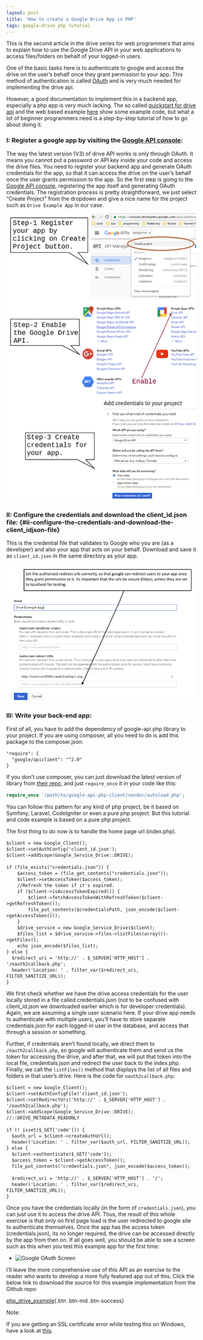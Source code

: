 ```yaml
---
layout: post
title: 'How to create a Google Drive App in PHP'
tags: google-drive php tutorial
---
```


This is the second article in the drive series for web programmers that aims to explain how to use the Google Drive API in your web applications to access files/folders on behalf of your logged-in users.<!--more-->

One of the basic tasks here is to authenticate to google and access the drive on the user’s behalf once they grant permission to your app. This method of authentication is called [OAuth](https://en.wikipedia.org/wiki/OAuth) and is very much needed for implementing the drive api.

However, a good documentation to implement this in a backend app, especially a php app is very much lacking. The so called [quickstart for drive api](https://developers.google.com/drive/v3/web/quickstart/php) and the web based example [here](https://developers.google.com/api-client-library/php/auth/web-app) show some example code, but what a lot of beginner programmers need is a step-by-step tutorial of how to go about doing it.

### I: Register a google app by visiting the [Google API console](https://console.developers.google.com/):

The way the latest version (V3) of drive API works is only through OAuth. It means you cannot put a password or API key inside your code and access the drive files. You need to register your backend app and generate OAuth credentials for the app, so that it can access the drive on the user’s behalf once the user grants permission to the app. So the first step is going to the [Google API console](https://console.developers.google.com/), registering the app itself and generating OAuth credentials. The registration process is pretty straightforward, we just select “Create Project” from the dropdown and give a nice name for the project such as `Drive Example App` in our case.

![Register Google App](/uploads/old/google-apis/drive_api_steps.png)

### II: Configure the credentials and download the client\_id.json file: {#ii-configure-the-credentials-and-download-the-client_idjson-file}

This is the credential file that validates to Google who you are (as a developer) and also your app that acts on your behalf. Download and save it as `client_id.json` in the same directory as your app.

![Configure Credentials](/uploads/old/google-apis/configuration_steps_generic1.png)

### III: Write your back-end app:

First of all, you have to add the dependency of google-api php library to your project. If you are using composer, all you need to do is add this package to the composer.json:

	"require": {
	  "google/apiclient": "^2.0"
	}

If you don’t use composer, you can just download the latest version of library from [their repo](https://github.com/google/google-api-php-client), and just `require_once` it in your code like this:

```php
require_once '/path/to/google-api-php-client/vendor/autoload.php';
```

You can follow this pattern for any kind of php project, be it based on Symfony, Laravel, CodeIgniter or even a pure php project. But this tutorial and code example is based on a pure php project.

The first thing to do now is to handle the home page url (index.php).

	$client = new Google_Client();
	$client->setAuthConfig('client_id.json');
	$client->addScope(Google_Service_Drive::DRIVE);

	if (file_exists("credentials.json")) {
		$access_token = (file_get_contents("credentials.json"));
		$client->setAccessToken($access_token);
		//Refresh the token if it's expired.
		if ($client->isAccessTokenExpired()) {
			$client->fetchAccessTokenWithRefreshToken($client->getRefreshToken());
			file_put_contents($credentialsPath, json_encode($client->getAccessToken()));
		}
		$drive_service = new Google_Service_Drive($client);
		$files_list = $drive_service->files->listFiles(array())->getFiles(); 
		echo json_encode($files_list);
	} else {
	  $redirect_uri = 'http://' . $_SERVER['HTTP_HOST'] . '/oauth2callback.php';
	  header('Location: ' . filter_var($redirect_uri, FILTER_SANITIZE_URL));
	}
We first check whether we have the drive access credentials for the user locally stored in a file called credentials.json (not to be confused with client\_id.json we downloaded earlier which is for developer credentials). Again, we are assuming a single user scenario here. If your drive app needs to authenticate with multiple users, you’ll have to store separate credentials.json for each logged-in user in the database, and access that through a session or something.

Further, if credentials aren’t found locally, we direct them to `/oauth2callback.php`, so google will authenticate them and send us the token for accessing the drive, and after that, we will put that token into the local file, credentials.json and redirect the user back to the index.php. Finally, we call the `listFiles()` method that displays the list of all files and folders in that user’s drive. Here is the code for `oauth2callback.php`:

	$client = new Google_Client();
	$client->setAuthConfigFile('client_id.json');
	$client->setRedirectUri('http://' . $_SERVER['HTTP_HOST'] . '/oauth2callback.php');
	$client->addScope(Google_Service_Drive::DRIVE); //::DRIVE_METADATA_READONLY

	if (! isset($_GET['code'])) {
	  $auth_url = $client->createAuthUrl();
	  header('Location: ' . filter_var($auth_url, FILTER_SANITIZE_URL));
	} else {
	  $client->authenticate($_GET['code']);
	  $access_token = $client->getAccessToken();
	  file_put_contents("credentials.json", json_encode($access_token));
	   
	  $redirect_uri = 'http://' . $_SERVER['HTTP_HOST'] . '/';
	  header('Location: ' . filter_var($redirect_uri, FILTER_SANITIZE_URL));
	}

Once you have the credentials locally (in the form of `credentials.json`), you can just use it to access the drive API. Thus, the result of this whole exercise is that only on first page load is the user redirected to google site to authenticate themselves. Once the app has the access token (credentials.json), its no longer required, the drive can be accessed directly by the app from then on. If all goes well, you should be able to see a screen such as this when you test this example app for the first time:

- ![Google OAuth Screen](/uploads/old/google-apis/oauth_screen_generic.png)

I’ll leave the more comprehensive use of this API as an exercise to the reader who wants to develop a more fully featured app out of this. Click the below link to download the source for this example implementation from the Github repo:

[php\_drive\_example](https://github.com/prahladyeri/php-drive-example/){.btn .btn-md .btn-success}

Note:

If you are getting an SSL certificate error while testing this on Windows, have a look at [this](http://stackoverflow.com/q/29822686/849365).
